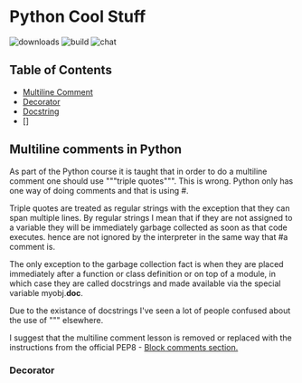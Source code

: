 # **Python Cool Stuff**

![downloads](https://img.shields.io/github/downloads/atom/atom/total.svg)
![build](https://img.shields.io/appveyor/ci/:user/:repo.svg)
![chat](https://img.shields.io/discord/:serverId.svg)

## Table of Contents

- [Multiline Comment](https://github.com/garbagego/python/blob/master/pydoc/README.md#multiline-comments-in-python)
- [Decorator](https://www.datacamp.com/community/tutorials/decorators-python)
- [Docstring](https://www.datacamp.com/community/tutorials/docstrings-python)
- []

## Multiline comments in Python

As part of the Python course it is taught that in order to do a multiline comment one should use """triple quotes""". This is wrong. Python only has one way of doing comments and that is using #.

Triple quotes are treated as regular strings with the exception that they can span multiple lines. By regular strings I mean that if they are not assigned to a variable they will be immediately garbage collected as soon as that code executes. hence are not ignored by the interpreter in the same way that #a comment is.

The only exception to the garbage collection fact is when they are placed immediately after a function or class definition or on top of a module, in which case they are called docstrings and made available via the special variable myobj.__doc__.

Due to the existance of docstrings I've seen a lot of people confused about the use of """ elsewhere.

I suggest that the multiline comment lesson is removed or replaced with the instructions from the official PEP8 - [Block comments section.](http://www.python.org/dev/peps/pep-0008/#block-comments)

### Decorator


